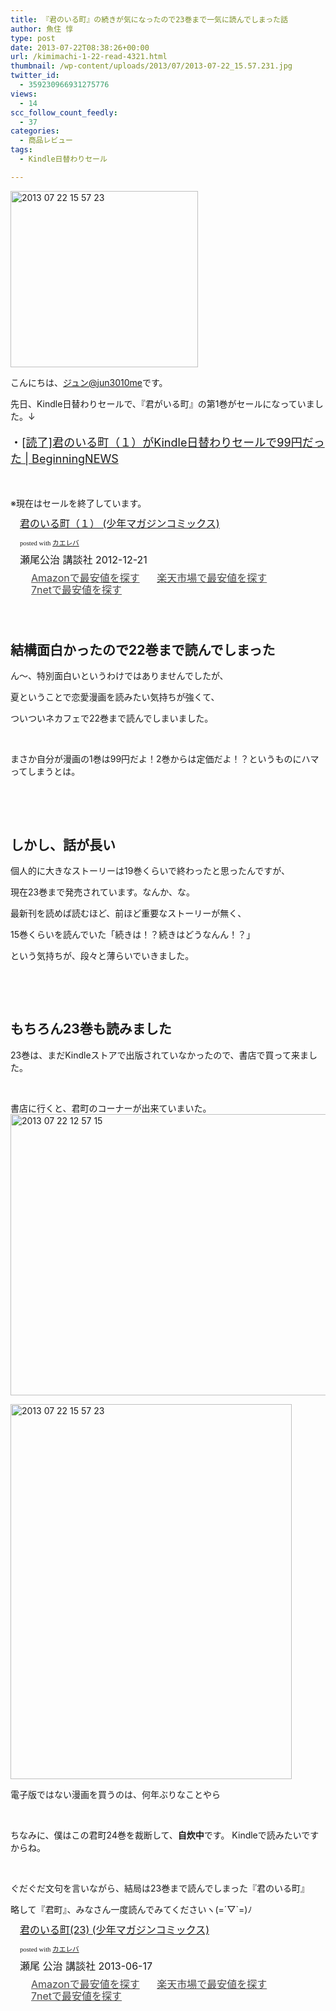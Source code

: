 ```yaml
---
title: 『君のいる町』の続きが気になったので23巻まで一気に読んでしまった話
author: 魚住 惇
type: post
date: 2013-07-22T08:38:26+00:00
url: /kimimachi-1-22-read-4321.html
thumbnail: /wp-content/uploads/2013/07/2013-07-22_15.57.231.jpg
twitter_id:
  - 359230966931275776
views:
  - 14
scc_follow_count_feedly:
  - 37
categories:
  - 商品レビュー
tags:
  - Kindle日替わりセール

---
```

<img decoding="async" loading="lazy" title="2013-07-22_15.57.23.jpg" src="/wp-content/uploads/2013/07/2013-07-22_15.57.23.jpg" alt="2013 07 22 15 57 23" width="300" height="282" border="0" />

<!--more-->

こんにちは、[ジュン@jun3010me][1]です。

先日、Kindle日替わりセールで、『君がいる町』の第1巻がセールになっていました。↓

<p style="font-size: 18px;">
  ・<a rel="nofollow" href="http://192.168.11.200:8000/kindle-daily-sale-kimi-no-iru-machi-4208.html" target="_blank">[読了]君のいる町（１）がKindle日替わりセールで99円だった | BeginningNEWS</a>
</p>

 

※現在はセールを終了しています。

<div class="kaerebalink-box" style="text-align: left; padding-bottom: 20px; font-size: medium; /zoom: 1; overflow: hidden;">
  <div class="kaerebalink-image" style="float: left; margin: 0 15px 10px 0;">
    <a href="http://www.amazon.co.jp/exec/obidos/ASIN/B00AMSRG8E/jn050191-22/ref=nosim/" rel="nofollow" target="_blank"><img decoding="async" style="border: none;" src="http://ecx.images-amazon.com/images/I/515ftrNCpAL._SL160_.jpg" alt="" /></a>
  </div>
  <div class="kaerebalink-info" style="line-height: 120%; /zoom: 1; overflow: hidden;">
    <div class="kaerebalink-name" style="margin-bottom: 10px; line-height: 120%;">
      <a href="http://www.amazon.co.jp/exec/obidos/ASIN/B00AMSRG8E/jn050191-22/ref=nosim/" rel="nofollow" target="_blank">君のいる町（１） (少年マガジンコミックス)</a></p>
      <div class="kaerebalink-powered-date" style="font-size: 8pt; margin-top: 5px; font-family: verdana; line-height: 120%;">
        posted with <a href="http://kaereba.com" target="_blank">カエレバ</a>
      </div>
    </div>
    <div class="kaerebalink-detail" style="margin-bottom: 5px;">
      瀬尾公治 講談社 2012-12-21
    </div>
    <div class="kaerebalink-link1" style="margin-top: 10px; opacity: .80; filter: alpha(opacity=80);">
      <div class="shoplinkamazon" style="display: inline; margin-right: 5px; background: url('http://img.yomereba.com/simple5.gif') 0 0 no-repeat; padding: 2px 0 2px 18px; white-space: nowrap;">
        <a title="アマゾン" href="http://www.amazon.co.jp/gp/search?keywords=%8F%AD%94N%83%7D%83K%83W%83%93%83R%83%7E%83b%83N%83X&__mk_ja_JP=%83J%83%5E%83J%83i&tag=jn050191-22" rel="nofollow" target="_blank">Amazonで最安値を探す</a>
      </div>
      <div class="shoplinkrakuten" style="display: inline; margin-right: 5px; background: url('http://img.yomereba.com/simple5.gif') 0 0 no-repeat; padding: 2px 0 2px 18px; white-space: nowrap;">
        <a title="楽天市場" href="http://hb.afl.rakuten.co.jp/hgc/0b392da9.3aef67b4.0b392daa.d09d4b3c/?pc=http%3A%2F%2Fsearch.rakuten.co.jp%2Fsearch%2Fmall%2F%25E5%25B0%2591%25E5%25B9%25B4%25E3%2583%259E%25E3%2582%25AC%25E3%2582%25B8%25E3%2583%25B3%25E3%2582%25B3%25E3%2583%259F%25E3%2583%2583%25E3%2582%25AF%25E3%2582%25B9%2F-%2Ff.1-p.1-s.2-sf.0-st.A-v.2%3Fx%3D0%26scid%3Daf_ich_link_urltxt%26m%3Dhttp%3A%2F%2Fm.rakuten.co.jp%2F" rel="nofollow" target="_blank">楽天市場で最安値を探す</a>
      </div>
      <div class="shoplinkseven" style="display: inline; margin-right: 5px; background: url('http://img.yomereba.com/simple5.gif') 0 0 no-repeat; padding: 2px 0 2px 18px; white-space: nowrap;">
        <a title="セブンネットショッピング" href="http://px.a8.net/svt/ejp?a8mat=25TN41+4Z7HV6+2N1Y+BW8O2&a8ejpredirect=http%3A%2F%2Fwww.7netshopping.jp%2Frelay%2Faffiliate%2FAnotherCompanyEntrance%2F%3FA8_PID%3Ds00000012319001%26VIEW_URL%3Dhttp%253A%252F%252Fwww.7netshopping.jp%252Fall%252Fsearch_result%252F-%252Fbprice%252Foff%252Fsort%252F0%252Fkword_in%252F%2525E5%2525B0%252591%2525E5%2525B9%2525B4%2525E3%252583%25259E%2525E3%252582%2525AC%2525E3%252582%2525B8%2525E3%252583%2525B3%2525E3%252582%2525B3%2525E3%252583%25259F%2525E3%252583%252583%2525E3%252582%2525AF%2525E3%252582%2525B9%252FallGoods%252Fon%252Fsubmit.x%252F30%252Fdisp_result%252F1%252Fsubmit.y%252F9%252Fprvlg%252Foff%252Fnobuy%252Fon%252FsetProduct%252Foff%252Foop%252Fon%252Fctgy%252Fall%252FfromKeywordSearch%252Ftrue" rel="nofollow" target="_blank">7netで最安値を探す</a>
      </div>
    </div>
  </div>
  <div class="booklink-footer" style="clear: left;">
     
  </div>
</div>

## 結構面白かったので22巻まで読んでしまった

ん〜、特別面白いというわけではありませんでしたが、

夏ということで恋愛漫画を読みたい気持ちが強くて、

ついついネカフェで22巻まで読んでしまいました。

 

まさか自分が漫画の1巻は99円だよ！2巻からは定価だよ！？というものにハマってしまうとは。

 

 

## しかし、話が長い

個人的に大きなストーリーは19巻くらいで終わったと思ったんですが、

現在23巻まで発売されています。なんか、な。

最新刊を読めば読むほど、前ほど重要なストーリーが無く、

15巻くらいを読んでいた「続きは！？続きはどうなんん！？」

という気持ちが、段々と薄らいでいきました。

 

 

## もちろん23巻も読みました

23巻は、まだKindleストアで出版されていなかったので、書店で買って来ました。

 

書店に行くと、君町のコーナーが出来ていまいた。<img decoding="async" loading="lazy" title="2013-07-22 12.57.15.jpg" src="/wp-content/uploads/2013/07/2013-07-22-12.57.15.jpg" alt="2013 07 22 12 57 15" width="600" height="450" border="0" /> 

<img decoding="async" loading="lazy" title="2013-07-22 15.57.23.jpg" src="/wp-content/uploads/2013/07/2013-07-22-15.57.23.jpg" alt="2013 07 22 15 57 23" width="450" height="600" border="0" /> 

電子版ではない漫画を買うのは、何年ぶりなことやら

 

ちなみに、僕はこの君町24巻を裁断して、**自炊中**です。 Kindleで読みたいですからね。

 

ぐだぐだ文句を言いながら、結局は23巻まで読んでしまった『君のいる町』

略して『君町』、みなさん一度読んでみてくださいヽ(=´▽\`=)ﾉ

<div class="kaerebalink-box" style="text-align: left; padding-bottom: 20px; font-size: medium; /zoom: 1; overflow: hidden;">
  <div class="kaerebalink-image" style="float: left; margin: 0 15px 10px 0;">
    <a href="http://www.amazon.co.jp/exec/obidos/ASIN/4063848787/jn050191-22/ref=nosim/" rel="nofollow" target="_blank"><img decoding="async" style="border: none;" src="http://ecx.images-amazon.com/images/I/51qdZsLA7KL._SL160_.jpg" alt="" /></a>
  </div>
  <div class="kaerebalink-info" style="line-height: 120%; /zoom: 1; overflow: hidden;">
    <div class="kaerebalink-name" style="margin-bottom: 10px; line-height: 120%;">
      <a href="http://www.amazon.co.jp/exec/obidos/ASIN/4063848787/jn050191-22/ref=nosim/" rel="nofollow" target="_blank">君のいる町(23) (少年マガジンコミックス)</a></p>
      <div class="kaerebalink-powered-date" style="font-size: 8pt; margin-top: 5px; font-family: verdana; line-height: 120%;">
        posted with <a href="http://kaereba.com" target="_blank">カエレバ</a>
      </div>
    </div>
    <div class="kaerebalink-detail" style="margin-bottom: 5px;">
      瀬尾 公治 講談社 2013-06-17
    </div>
    <div class="kaerebalink-link1" style="margin-top: 10px; opacity: .80; filter: alpha(opacity=80);">
      <div class="shoplinkamazon" style="display: inline; margin-right: 5px; background: url('http://img.yomereba.com/simple5.gif') 0 0 no-repeat; padding: 2px 0 2px 18px; white-space: nowrap;">
        <a title="アマゾン" href="http://www.amazon.co.jp/gp/search?keywords=%8F%AD%94N%83%7D%83K%83W%83%93%83R%83%7E%83b%83N%83X&__mk_ja_JP=%83J%83%5E%83J%83i&tag=jn050191-22" rel="nofollow" target="_blank">Amazonで最安値を探す</a>
      </div>
      <div class="shoplinkrakuten" style="display: inline; margin-right: 5px; background: url('http://img.yomereba.com/simple5.gif') 0 0 no-repeat; padding: 2px 0 2px 18px; white-space: nowrap;">
        <a title="楽天市場" href="http://hb.afl.rakuten.co.jp/hgc/0b392da9.3aef67b4.0b392daa.d09d4b3c/?pc=http%3A%2F%2Fsearch.rakuten.co.jp%2Fsearch%2Fmall%2F%25E5%25B0%2591%25E5%25B9%25B4%25E3%2583%259E%25E3%2582%25AC%25E3%2582%25B8%25E3%2583%25B3%25E3%2582%25B3%25E3%2583%259F%25E3%2583%2583%25E3%2582%25AF%25E3%2582%25B9%2F-%2Ff.1-p.1-s.2-sf.0-st.A-v.2%3Fx%3D0%26scid%3Daf_ich_link_urltxt%26m%3Dhttp%3A%2F%2Fm.rakuten.co.jp%2F" rel="nofollow" target="_blank">楽天市場で最安値を探す</a>
      </div>
      <div class="shoplinkseven" style="display: inline; margin-right: 5px; background: url('http://img.yomereba.com/simple5.gif') 0 0 no-repeat; padding: 2px 0 2px 18px; white-space: nowrap;">
        <a title="セブンネットショッピング" href="http://px.a8.net/svt/ejp?a8mat=25TN41+4Z7HV6+2N1Y+BW8O2&a8ejpredirect=http%3A%2F%2Fwww.7netshopping.jp%2Frelay%2Faffiliate%2FAnotherCompanyEntrance%2F%3FA8_PID%3Ds00000012319001%26VIEW_URL%3Dhttp%253A%252F%252Fwww.7netshopping.jp%252Fall%252Fsearch_result%252F-%252Fbprice%252Foff%252Fsort%252F0%252Fkword_in%252F%2525E5%2525B0%252591%2525E5%2525B9%2525B4%2525E3%252583%25259E%2525E3%252582%2525AC%2525E3%252582%2525B8%2525E3%252583%2525B3%2525E3%252582%2525B3%2525E3%252583%25259F%2525E3%252583%252583%2525E3%252582%2525AF%2525E3%252582%2525B9%252FallGoods%252Fon%252Fsubmit.x%252F30%252Fdisp_result%252F1%252Fsubmit.y%252F9%252Fprvlg%252Foff%252Fnobuy%252Fon%252FsetProduct%252Foff%252Foop%252Fon%252Fctgy%252Fall%252FfromKeywordSearch%252Ftrue" rel="nofollow" target="_blank">7netで最安値を探す</a>
      </div>
    </div>
  </div>
  <div class="booklink-footer" style="clear: left;">
     
  </div>
</div>

 [1]: https://twitter.com/jun3010me